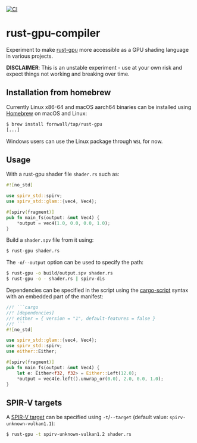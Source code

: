 [![CI](https://github.com/fornwall/rust-gpu-compiler/workflows/CI/badge.svg)](https://github.com/fornwall/rust-gpu-compiler/actions?query=workflow%3ACI)

# rust-gpu-compiler
Experiment to make [rust-gpu](https://github.com/EmbarkStudios/rust-gpu) more accessible as a GPU shading language in various projects.

**DISCLAIMER**: This is an unstable experiment - use at your own risk and expect things not working and breaking over time.

## Installation from homebrew

Currently Linux x86-64 and macOS aarch64 binaries can be installed using [Homebrew](https://brew.sh/) on macOS and Linux:

```sh
$ brew install fornwall/tap/rust-gpu
[...]
```

Windows users can use the Linux package through `WSL` for now.

## Usage

With a rust-gpu shader file `shader.rs` such as:

```rust
#![no_std]

use spirv_std::spirv;
use spirv_std::glam::{vec4, Vec4};

#[spirv(fragment)]
pub fn main_fs(output: &mut Vec4) {
    *output = vec4(1.0, 0.0, 0.0, 1.0);
}
```

Build a `shader.spv` file from it using:

```sh
$ rust-gpu shader.rs
```

The `-o`/`--output` option can be used to specify the path:

```sh
$ rust-gpu -o build/output.spv shader.rs
$ rust-gpu -o - shader.rs | spirv-dis
```

Dependencies can be specified in the script using the [cargo-script](https://rust-lang.github.io/rfcs/3424-cargo-script.html) syntax with an embedded part of the manifest:

```rust
//! ```cargo
//! [dependencies]
//! either = { version = "1", default-features = false }
//! ```
#![no_std]

use spirv_std::glam::{vec4, Vec4};
use spirv_std::spirv;
use either::Either;

#[spirv(fragment)]
pub fn main_fs(output: &mut Vec4) {
    let e: Either<f32, f32> = Either::Left(12.0);
    *output = vec4(e.left().unwrap_or(0.0), 2.0, 0.0, 1.0);
}
```

## SPIR-V targets
A [SPIR-V target](https://embarkstudios.github.io/rust-gpu/book/platform-support.html) can be specified using `-t`/`--target` (default value: `spirv-unknown-vulkan1.1`):

```sh
$ rust-gpu -t spirv-unknown-vulkan1.2 shader.rs
```
